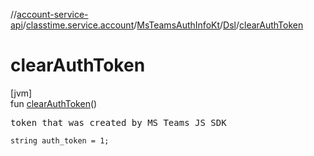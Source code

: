 //[account-service-api](../../../../index.md)/[classtime.service.account](../../index.md)/[MsTeamsAuthInfoKt](../index.md)/[Dsl](index.md)/[clearAuthToken](clear-auth-token.md)

# clearAuthToken

[jvm]\
fun [clearAuthToken](clear-auth-token.md)()

<pre>
token that was created by MS Teams JS SDK
</pre>

<code>string auth_token = 1;</code>
